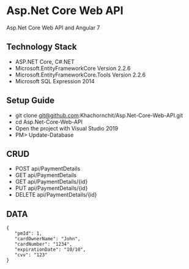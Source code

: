 # Asp.Net Core Web API
Asp.Net Core Web API and Angular 7

## Technology Stack
* ASP.NET Core, C#.NET
* Microsoft.EntityFrameworkCore Version 2.2.6
* Microsoft.EntityFrameworkCore.Tools Version 2.2.6
* Microsoft SQL Expression 2014

## Setup Guide
* git clone git@github.com:Khachornchit/Asp.Net-Core-Web-API.git
* cd Asp.Net-Core-Web-API
* Open the project with Visual Studio 2019
* PM> Update-Database

## CRUD
* POST		api/PaymentDetails
* GET		api/PaymentDetails
* GET		api/PaymentDetails/{id}
* PUT		api/PaymentDetails/{id}
* DELETE	api/PaymentDetails/{id}

## DATA
```
{
   "pmId": 1,
   "cardOwnerName": "John",
   "cardNumber": "1234",
   "expirationDate": "10/10",
   "cvv": "123"
}
```